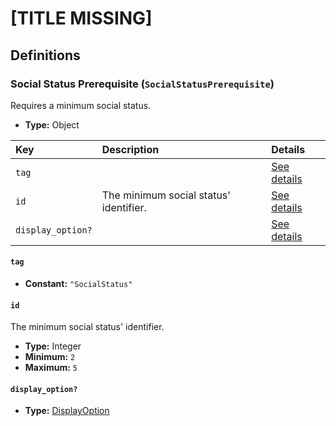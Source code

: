 # [TITLE MISSING]

## Definitions

### <a name="SocialStatusPrerequisite"></a> Social Status Prerequisite (`SocialStatusPrerequisite`)

Requires a minimum social status.

- **Type:** Object

Key | Description | Details
:-- | :-- | :--
`tag` |  | <a href="#SocialStatusPrerequisite/tag">See details</a>
`id` | The minimum social status' identifier. | <a href="#SocialStatusPrerequisite/id">See details</a>
`display_option?` |  | <a href="#SocialStatusPrerequisite/display_option">See details</a>

#### <a name="SocialStatusPrerequisite/tag"></a> `tag`

- **Constant:** `"SocialStatus"`

#### <a name="SocialStatusPrerequisite/id"></a> `id`

The minimum social status' identifier.

- **Type:** Integer
- **Minimum:** `2`
- **Maximum:** `5`

#### <a name="SocialStatusPrerequisite/display_option"></a> `display_option?`

- **Type:** <a href="../DisplayOption.md#DisplayOption">DisplayOption</a>
